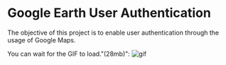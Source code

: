 # Google Earth User Authentication

The objective of this project is to enable user authentication through the usage of Google Maps.

You can wait for the GIF to load."(28mb)":
![gif](./gif/geoAUTH.gif)
